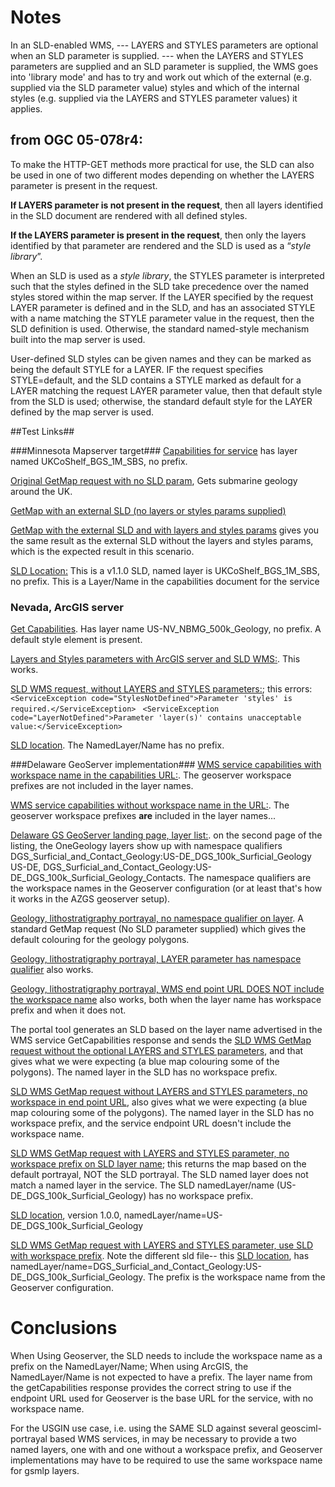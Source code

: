 # Notes #
In an SLD-enabled WMS, 
 --- LAYERS and STYLES parameters are optional when an SLD parameter is supplied.
 --- when the LAYERS and STYLES parameters are supplied and an SLD parameter is supplied, the WMS goes into 'library mode' and has to try and work out which of the external (e.g. supplied via the SLD parameter value) styles and which of the internal styles (e.g. supplied via the LAYERS and STYLES parameter values) it applies.
##  from OGC 05-078r4: ##
To make the HTTP-GET methods more practical for use, the SLD can also be used in
one of two different modes depending on whether the LAYERS parameter is present in
the request.

**If LAYERS parameter is not present in the request**, then all layers identified in the SLD document are
rendered with all defined styles.

**If the LAYERS parameter is present in the request**, then only the layers identified by that parameter are
rendered and the SLD is used as a “*style library*”.

When an SLD is used as a *style library*, the STYLES parameter is interpreted such that the styles defined in the SLD take precedence over the named styles stored within the map server. If the LAYER specified by the request LAYER parameter is defined and in the SLD, and has an associated STYLE with a name matching the STYLE parameter value in the request, then the SLD definition is used. Otherwise, the standard named-style mechanism built into the map server is used.

User-defined SLD styles can be given names and they can be marked as being the default STYLE for a LAYER.
IF the request specifies STYLE=default, and the SLD contains a STYLE marked as default for a LAYER matching the request LAYER parameter value, then that default style from the SLD is used; otherwise, the standard default style for the LAYER defined by the map server is used.

##Test Links##

###Minnesota Mapserver target###
[Capabilities for service](http://ogc.bgs.ac.uk/cgi-bin/BGS_Bedrock_and_Superficial_Geology/wms?REQUEST=GetCapabilities&SERVICE=WMS&VERSION=1.3.0) has layer named UKCoShelf\_BGS\_1M\_SBS, no prefix.

[Original GetMap request with no SLD param](http://ogc.bgs.ac.uk/cgi-bin/BGS_Bedrock_and_Superficial_Geology/wms?REQUEST=GetMap&SERVICE=WMS&VERSION=1.3.0&FORMAT=image/png&BGCOLOR=0xFFFFFF&TRANSPARENT=TRUE&CRS=EPSG:4326&BBOX=49.0,-10.5,61.9,3.2&WIDTH=900&HEIGHT=881&LAYERS=UKCoShelf_BGS_1M_SBS&STYLES=default&), Gets submarine geology around the UK.

[GetMap with an external SLD (no layers or styles params supplied)](http://ogc.bgs.ac.uk/cgi-bin/BGS_Bedrock_and_Superficial_Geology/wms?REQUEST=GetMap&SERVICE=WMS&VERSION=1.3.0&FORMAT=image/png&BGCOLOR=0xFFFFFF&TRANSPARENT=TRUE&CRS=EPSG:4326&BBOX=49.0,-10.5,61.9,3.2&WIDTH=900&HEIGHT=881&SLD=http%3A%2F%2Fogc.bgs.ac.uk%2Fsld%2FUKCoShelf_BGS_1M_SBS-original-mod3a.sld)

[GetMap with the external SLD and with layers and styles params](http://ogc.bgs.ac.uk/cgi-bin/BGS_Bedrock_and_Superficial_Geology/wms?REQUEST=GetMap&SERVICE=WMS&VERSION=1.3.0&FORMAT=image/png&BGCOLOR=0xFFFFFF&TRANSPARENT=TRUE&CRS=EPSG:4326&BBOX=49.0,-10.5,61.9,3.2&WIDTH=900&HEIGHT=881&SLD=http%3A%2F%2Fogc.bgs.ac.uk%2Fsld%2FUKCoShelf_BGS_1M_SBS-original-mod3a.sld&LAYERS=UKCoShelf_BGS_1M_SBS&STYLES=default&) gives you the same result as the external SLD without the layers and styles params, which is the expected result in this scenario.

[SLD Location:](http://ogc.bgs.ac.uk/sld/UKCoShelf_BGS_1M_SBS-original-mod3a.sld) This is a v1.1.0 SLD, named layer is UKCoShelf\_BGS\_1M\_SBS, no prefix.
This is a Layer/Name in the capabilities document for the service

### Nevada, ArcGIS server ###

[Get Capabilities](http://gisweb.unr.edu/arcgis/services/OneGeology/NBMG_Geology/MapServer/WMSServer?SERVICE=WMS&VERSION=1.3.0&REQUEST=GetCapabilities). Has layer name US-NV\_NBMG\_500k\_Geology, no prefix. A default style element is present.

[Layers and Styles parameters with ArcGIS server and SLD WMS:](http://gisweb.unr.edu/arcgis/services/OneGeology/NBMG_Geology/MapServer/WMSServer?SERVICE=WMS&VERSION=1.3.0&REQUEST=GetMap&BBOX=39.7,-116.2,41,-114.6&CRS=EPSG:4326&WIDTH=925&HEIGHT=802&LAYERS=US-NV_NBMG_500k_Geology&STYLES=&FORMAT=image/jpeg&DPI=96&MAP_RESOLUTION=96&FORMAT_OPTIONS=dpi:96&SLD=http%3A%2F%2Fogc.bgs.ac.uk%2Fsld%2Fnevada-example.sld&). This works.


[ SLD WMS request, without LAYERS and STYLES parameters:](http://gisweb.unr.edu/arcgis/services/OneGeology/NBMG_Geology/MapServer/WMSServer?SERVICE=WMS&VERSION=1.3.0&REQUEST=GetMap&BBOX=39.66370840865538128,-116.13087390374420238,40.95995233180237705,-114.63744574291149547&CRS=EPSG:4326&WIDTH=925&HEIGHT=802&FORMAT=image/jpeg&DPI=96&MAP_RESOLUTION=96&FORMAT_OPTIONS=dpi:96&SLD=http%3A%2F%2Fogc.bgs.ac.uk%2Fsld%2Fnevada-example.sld&); this errors:
`<ServiceException code="StylesNotDefined">Parameter 'styles' is required.</ServiceException>
`
`<ServiceException code="LayerNotDefined">Parameter 'layer(s)' contains unacceptable value:</ServiceException>
`

[SLD location](http://ogc.bgs.ac.uk/sld/nevada-example.sld). The NamedLayer/Name has no prefix.

###Delaware GeoServer implementation###
[WMS service capabilities with workspace name in the capabilities URL:](http://maps.dgs.udel.edu/geoserver/DGS_Surficial_and_Contact_Geology/wms?service=WMS&version=1.3.0&request=GetCapabilities).  The geoserver workspace prefixes are not included in the layer names.

[WMS service capabilities without workspace name in the URL:](http://maps.dgs.udel.edu/geoserver/wms?service=WMS&version=1.3.0&request=GetCapabilities). The geoserver workspace prefixes **are** included in the layer names...

[Delaware GS GeoServer landing page, layer list:](http://maps.dgs.udel.edu/geoserver/web/;jsessionid=14593A27F8946A750C80073FD1096CFD?wicket:bookmarkablePage=:org.geoserver.web.demo.MapPreviewPage). on the second page of the listing, the OneGeology layers show up with namespace qualifiers DGS\_Surficial\_and\_Contact_Geology:US-DE\_DGS\_100k\_Surficial\_Geology	US-DE,  DGS\_Surficial\_and\_Contact\_Geology:US-DE\_DGS\_100k\_Surficial\_Geology\_Contacts. The namespace qualifiers are the workspace names in the Geoserver configuration (or at least that's how it works in the AZGS geoserver setup).

[Geology, lithostratigraphy portrayal, no namespace qualifier on layer](http://maps.dgs.udel.edu/geoserver/DGS_Surficial_and_Contact_Geology/wms?service=WMS&TRANSPARENT=TRUE&version=1.3.0&request=GetMap&EXCEPTIONS=INIMAGE&FORMAT=image/png&CRS=EPSG%3A4326&BBOX=39.5,-75.8,39.85,-75.4&WIDTH=900&HEIGHT=1000&LAYERS=US-DE_DGS_100k_Surficial_Geology&STYLES=&).  A standard GetMap request (No SLD parameter supplied) which gives the default colouring for the geology polygons.

[Geology, lithostratigraphy portrayal, LAYER parameter has namespace qualifier](http://maps.dgs.udel.edu/geoserver/DGS_Surficial_and_Contact_Geology/wms?service=WMS&TRANSPARENT=TRUE&version=1.3.0&request=GetMap&EXCEPTIONS=INIMAGE&FORMAT=image/png&CRS=EPSG%3A4326&BBOX=39.5,-75.8,39.85,-75.4&WIDTH=900&HEIGHT=1000&LAYERS=DGS_Surficial_and_Contact_Geology:US-DE_DGS_100k_Surficial_Geology&STYLES=&) also works.


[Geology, lithostratigraphy portrayal, WMS end point URL DOES NOT include the workspace name](http://maps.dgs.udel.edu/geoserver/wms?service=WMS&TRANSPARENT=TRUE&version=1.3.0&request=GetMap&EXCEPTIONS=INIMAGE&FORMAT=image/png&CRS=EPSG%3A4326&BBOX=39.5,-75.8,39.85,-75.4&WIDTH=900&HEIGHT=1000&LAYERS=US-DE_DGS_100k_Surficial_Geology&STYLES=&) also works, both when the layer name has workspace prefix and when it does not.

The portal tool generates an SLD based on the layer name advertised in the WMS service GetCapabilities response and sends the [SLD WMS GetMap request without the optional LAYERS and STYLES parameters](http://maps.dgs.udel.edu/geoserver/DGS_Surficial_and_Contact_Geology/wms?service=WMS&TRANSPARENT=TRUE&version=1.3.0&request=GetMap&EXCEPTIONS=INIMAGE&FORMAT=image/png&CRS=EPSG%3A4326&BBOX=39.5,-75.8,39.85,-75.4&WIDTH=900&HEIGHT=1000&SLD=http%3A%2F%2Fogc.bgs.ac.uk%2Fsld%2Fgeoserver-style-test-no-named-style.sld&), and that gives what we were expecting (a blue map colouring some of the polygons). The named layer in the SLD has no workspace prefix.

[SLD WMS GetMap request without LAYERS and STYLES parameters, no workspace in end point URL](http://maps.dgs.udel.edu/geoserver/wms?service=WMS&TRANSPARENT=TRUE&version=1.3.0&request=GetMap&EXCEPTIONS=INIMAGE&FORMAT=image/png&CRS=EPSG%3A4326&BBOX=39.5,-75.8,39.85,-75.4&WIDTH=900&HEIGHT=1000&SLD=http%3A%2F%2Fogc.bgs.ac.uk%2Fsld%2Fgeoserver-style-test-no-named-style.sld&), also gives what we were expecting (a blue map colouring some of the polygons). The named layer in the SLD has no workspace prefix, and the service endpoint URL doesn't include the workspace name.


[SLD WMS GetMap request with LAYERS and STYLES parameter, no workspace prefix on SLD layer name](http://maps.dgs.udel.edu/geoserver/DGS_Surficial_and_Contact_Geology/wms?service=WMS&TRANSPARENT=TRUE&version=1.3.0&request=GetMap&EXCEPTIONS=INIMAGE&FORMAT=image/png&CRS=EPSG%3A4326&BBOX=39.5,-75.8,39.85,-75.4&WIDTH=900&HEIGHT=1000&SLD=http%3A%2F%2Fogc.bgs.ac.uk%2Fsld%2Fgeoserver-style-test-no-named-style.sld&LAYERS=US-DE_DGS_100k_Surficial_Geology&STYLES=&); this returns the map based on the default portrayal, NOT the SLD portrayal. The SLD named layer does not match a named layer in the service.  The SLD namedLayer/name (US-DE\_DGS\_100k\_Surficial_Geology) has no workspace prefix.

[SLD location](http://ogc.bgs.ac.uk/sld/geoserver-style-test-no-named-style.sld), version 1.0.0, namedLayer/name=US-DE\_DGS\_100k\_Surficial\_Geology

[SLD WMS GetMap request with LAYERS and STYLES parameter, use SLD with workspace prefix](http://maps.dgs.udel.edu/geoserver/DGS_Surficial_and_Contact_Geology/wms?service=WMS&TRANSPARENT=TRUE&version=1.3.0&request=GetMap&EXCEPTIONS=INIMAGE&FORMAT=image/png&CRS=EPSG%3A4326&BBOX=39.5,-75.8,39.85,-75.4&WIDTH=900&HEIGHT=1000&SLD=http%3A%2F%2Fogc.bgs.ac.uk%2Fsld%2Fgeoserver-style-test-no-named-style1.sld&layers=US-DE_DGS_100k_Surficial_Geology&). Note the different sld file-- this [SLD location](http://ogc.bgs.ac.uk/sld/geoserver-style-test-no-named-style1.sld), has namedLayer/name=DGS\_Surficial\_and\_Contact\_Geology:US-DE\_DGS\_100k\_Surficial\_Geology. The prefix is the workspace name from the Geoserver configuration.

# Conclusions #

When Using Geoserver, the SLD needs to include the workspace name as a prefix on the NamedLayer/Name; When using ArcGIS, the NamedLayer/Name is not expected to have a prefix.  The layer name from the getCapabilities response provides the correct string to use if the endpoint URL used for Geoserver is the base URL for the service, with no workspace name.

For the USGIN use case, i.e. using the SAME SLD against several geosciml-portrayal based WMS services, in may be necessary to provide a two named layers, one with and one without a workspace prefix, and Geoserver implementations may have to be required to use the same workspace name for gsmlp layers.


